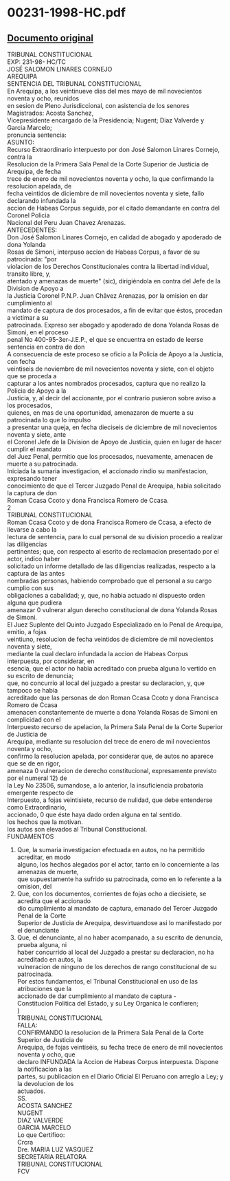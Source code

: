 
00231-1998-HC.pdf
=================
  
[Documento original](https://tc.gob.pe/jurisprudencia/1998/00231-1998-HC.pdf)  
---  
TRIBUNAL CONSTITUCIONAL  
EXP: 231-98- HC/TC  
JOSÉ SALOMON LINARES CORNEJO  
AREQUIPA  
SENTENCIA DEL TRIBUNAL CONSTITUCIONAL  
En Arequipa, a los veintinueve dias del mes mayo de mil novecientos noventa y ocho, reunidos  
en sesion de Pleno Jurisdiccional, con asistencia de los senores Magistrados: Acosta Sanchez,  
Vicepresidente encargado de la Presidencia; Nugent; Diaz Valverde y Garcia Marcelo;  
pronuncia sentencia:  
ASUNTO:  
Recurso Extraordinario interpuesto por don José Salomon Linares Cornejo, contra la  
Resolucion de la Primera Sala Penal de la Corte Superior de Justicia de Arequipa, de fecha  
trece de enero de mil novecientos noventa y ocho, la que confirmando la resolucion apelada, de  
fecha veintidos de diciembre de mil novecientos noventa y siete, fallo declarando infundada la  
accion de Habeas Corpus seguida, por el citado demandante en contra del Coronel Policia  
Nacional del Peru Juan Chavez Arenazas.  
ANTECEDENTES:  
Don José Salomon Linares Cornejo, en calidad de abogado y apoderado de dona Yolanda  
Rosas de Simoni, interpuso accion de Habeas Corpus, a favor de su patrocinada: "por  
violacion de los Derechos Constitucionales contra la libertad individual, transito libre, y,  
atentado y amenazas de muerte" (sic), dirigiéndola en contra del Jefe de la Division de Apoyo a  
la Justicia Coronel P.N.P. Juan Châvez Arenazas, por la omision en dar cumplimiento al  
mandato de captura de dos procesados, a fin de evitar que éstos, procedan a victimar a su  
patrocinada. Expreso ser abogado y apoderado de dona Yolanda Rosas de Simoni, en el proceso  
penal No 400-95-3er-J.E.P., el que se encuentra en estado de leerse sentencia en contra de don  
A consecuencia de este proceso se oficio a la Policia de Apoyo a la Justicia, con fecha  
veintiseis de noviembre de mil novecientos noventa y siete, con el objeto que se proceda a  
capturar a los antes nombrados procesados, captura que no realizo la Policia de Apoyo a la  
Justicia, y, al decir del accionante, por el contrario pusieron sobre aviso a los procesados,  
quienes, en mas de una oportunidad, amenazaron de muerte a su patrocinada lo que lo impulso  
a presentar una queja, en fecha dieciseis de diciembre de mil novecientos noventa y siete, ante  
el Coronel Jefe de la Division de Apoyo de Justicia, quien en lugar de hacer cumplir el mandato  
del Juez Penal, permitio que los procesados, nuevamente, amenacen de muerte a su patrocinada.  
Iniciada la sumaria investigacion, el accionado rindio su manifestacion, expresando tener  
conocimiento de que el Tercer Juzgado Penal de Arequipa, habia solicitado la captura de don  
Roman Ccasa Ccoto y dona Francisca Romero de Ccasa.  
2  
TRIBUNAL CONSTITUCIONAL  
Roman Ccasa Ccoto y de dona Francisca Romero de Ccasa, a efecto de llevarse a cabo la  
lectura de sentencia, para lo cual personal de su division procedio a realizar las diligencias  
pertinentes; que, con respecto al escrito de reclamacion presentado por el actor, indico haber  
solicitado un informe detallado de las diligencias realizadas, respecto a la captura de las antes  
nombradas personas, habiendo comprobado que el personal a su cargo cumplio con sus  
obligaciones a cabalidad; y, que, no habia actuado ni dispuesto orden alguna que pudiera  
amenazar 0 vulnerar algun derecho constitucional de dona Yolanda Rosas de Simoni.  
El Juez Suplente del Quinto Juzgado Especializado en lo Penal de Arequipa, emitio, a fojas  
veintiuno, resolucion de fecha veintidos de diciembre de mil novecientos noventa y siete,  
mediante la cual declaro infundada la accion de Habeas Corpus interpuesta, por considerar, en  
esencia, que el actor no habia acreditado con prueba alguna lo vertido en su escrito de denuncia;  
que, no concurrio al local del juzgado a prestar su declaracion, y, que tampoco se habia  
acreditado que las personas de don Roman Ccasa Ccoto y dona Francisca Romero de Ccasa  
amenacen constantemente de muerte a dona Yolanda Rosas de Simoni en complicidad con el  
Interpuesto recurso de apelacion, la Primera Sala Penal de la Corte Superior de Justicia de  
Arequipa, mediante su resolucion del trece de enero de mil novecientos noventa y ocho,  
confirmo la resolucion apelada, por considerar que, de autos no aparece que se de en rigor,  
amenaza 0 vulneracion de derecho constitucional, expresamente previsto por el numeral 12) de  
la Ley No 23506, sumandose, a lo anterior, la insuficiencia probatoria emergente respecto de  
Interpuesto, a fojas veintisiete, recurso de nulidad, que debe entenderse como Extraordinario,  
accionado, 0 que éste haya dado orden alguna en tal sentido.  
los hechos que la motivan.  
los autos son elevados al Tribunal Constitucional.  
FUNDAMENTOS  
1. Que, la sumaria investigacion efectuada en autos, no ha permitido acreditar, en modo  
alguno, los hechos alegados por el actor, tanto en lo concerniente a las amenazas de muerte,  
que supuestamente ha sufrido su patrocinada, como en lo referente a la omision, del  
2. Que, con los documentos, corrientes de fojas ocho a diecisiete, se acredita que el accionado  
dio cumplimiento al mandato de captura, emanado del Tercer Juzgado Penal de la Corte  
Superior de Justicia de Arequipa, desvirtuandose asi lo manifestado por el denunciante  
3. Que, el denunciante, al no haber acompanado, a su escrito de denuncia, prueba alguna, ni  
haber concurrido al local del Juzgado a prestar su declaracion, no ha acreditado en autos, la  
vulneracion de ninguno de los derechos de rango constitucional de su patrocinada.  
Por estos fundamentos, el Tribunal Constitucional en uso de las atribuciones que la  
accionado de dar cumplimiento al mandato de captura -  
Constitucion Politica del Estado, y su Ley Organica le confieren;  
)  
TRIBUNAL CONSTITUCIONAL  
FALLA:  
CONFIRMANDO la resolucion de la Primera Sala Penal de la Corte Superior de Justicia de  
Arequipa, de fojas veintiséis, su fecha trece de enero de mil novecientos noventa y ocho, que  
declaro INFUNDADA la Accion de Habeas Corpus interpuesta. Dispone la notificacion a las  
partes, su publicacion en el Diario Oficial El Peruano con arreglo a Ley; y la devolucion de los  
actuados.  
SS.  
ACOSTA SANCHEZ  
NUGENT  
DIAZ VALVERDE  
GARCIA MARCELO  
Lo que Certifioo:  
Crcra  
Dre. MARIA LUZ VASQUEZ  
SECRETARIA RELATORA  
TRIBUNAL CONSTITUCIONAL  
FCV